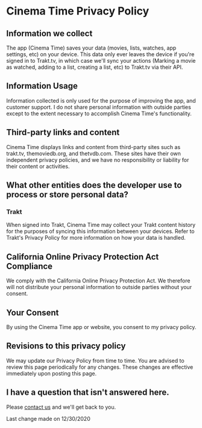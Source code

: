 # Cinema Time Privacy Policy

## Information we collect
The app (Cinema Time) saves your data (movies, lists, watches, app settings, etc) on your device. This data only ever leaves the device if you're signed in to Trakt.tv, in which case we'll sync your actions (Marking a movie as watched, adding to a list, creating a list, etc) to Trakt.tv via their API.

## Information Usage
Information collected is only used for the purpose of improving the app, and customer support. I do not share personal information with outside parties except to the extent necessary to accomplish Cinema Time's functionality.

## Third-party links and content
Cinema Time displays links and content from third-party sites such as trakt.tv, themoviedb.org, and thetvdb.com. These sites have their own independent privacy policies, and we have no responsibility or liability for their content or activities.

## What other entities does the developer use to process or store personal data?
### Trakt
When signed into Trakt, Cinema Time may collect your Trakt content history for the purposes of syncing this information between your devices. Refer to Trakt's Privacy Policy for more information on how your data is handled.

## California Online Privacy Protection Act Compliance
We comply with the California Online Privacy Protection Act. We therefore will not distribute your personal information to outside parties without your consent.

## Your Consent
By using the Cinema Time app or website, you consent to my privacy policy.

## Revisions to this privacy policy
We may update our Privacy Policy from time to time. You are advised to review this page periodically for any changes. These changes are effective immediately upon posting this page.

## I have a question that isn't answered here.
Please [contact us](support@cinematime.app) and we'll get back to you.

Last change made on 12/30/2020
